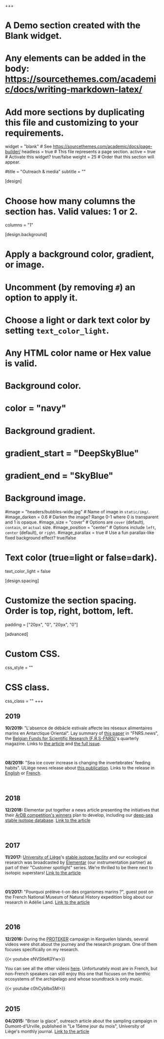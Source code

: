 +++
# A Demo section created with the Blank widget.
# Any elements can be added in the body: https://sourcethemes.com/academic/docs/writing-markdown-latex/
# Add more sections by duplicating this file and customizing to your requirements.

widget = "blank"  # See https://sourcethemes.com/academic/docs/page-builder/
headless = true  # This file represents a page section.
active = true  # Activate this widget? true/false
weight = 25  # Order that this section will appear.

#title = "Outreach & media"
subtitle = ""

[design]
  # Choose how many columns the section has. Valid values: 1 or 2.
  columns = "1"

[design.background]
  # Apply a background color, gradient, or image.
  #   Uncomment (by removing `#`) an option to apply it.
  #   Choose a light or dark text color by setting `text_color_light`.
  #   Any HTML color name or Hex value is valid.

  # Background color.
  # color = "navy"
  
  # Background gradient.
  # gradient_start = "DeepSkyBlue"
  # gradient_end = "SkyBlue"
  
  # Background image.
  #image = "headers/bubbles-wide.jpg"  # Name of image in `static/img/`.
  #image_darken = 0.6  # Darken the image? Range 0-1 where 0 is transparent and 1 is opaque.
  #image_size = "cover"  #  Options are `cover` (default), `contain`, or `actual` size.
  #image_position = "center"  # Options include `left`, `center` (default), or `right`.
  #image_parallax = true  # Use a fun parallax-like fixed background effect? true/false

  # Text color (true=light or false=dark).
  text_color_light = false

[design.spacing]
  # Customize the section spacing. Order is top, right, bottom, left.
  padding = ["20px", "0", "20px", "0"]

[advanced]
 # Custom CSS. 
 css_style = ""
 
 # CSS class.
 css_class = ""
+++
<h2>2019</h2>
<p><strong>10/2019:</strong> "L'absence de débâcle estivale affecte les réseaux alimentaires marins en Antarctique Oriental". Lay summary of <a href="https://doi.org/10.1038/s41598-019-44605-5" target="_blank" rel="noopener">this paper</a> in "FNRS.news", the <a href="https://www.frs-fnrs.be/en/" target="_blank" rel="noopener">Belgian Funds for Scientific Research (F.R.S-FNRS)</a>'s quarterly magazine. Links to <a href="/img/FNRSnews117.jpg" target="_blank" rel="noopener">the article</a> and <a href="https://www.frs-fnrs.be/docs/Lettre/lettre117.pdf" target="_blank" rel="noopener">the full issue</a>.</p>
<br>
<p><strong>08/2019:</strong> "Sea ice cover increase is changing the invertebrates’ feeding habits". ULiège news release about <a href="https://doi.org/10.1038/s41598-019-44605-5" target="_blank" rel="noopener">this publication</a>. Links to the release in <a href="https://www.sciences.uliege.be/cms/c_5170884/en/sea-ice-cover-increase-is-changing-the-invertebrates-feeding-habits" target="_blank" rel="noopener">English</a> or <a href="https://www.sciences.uliege.be/cms/c_5170884/fr/l-augmentation-de-la-glace-de-mer-modifie-les-habitudes-alimentaires-des-invertebres" target="_blank" rel="noopener">French</a>.</p>
<br>
<h2>2018</h2>
<p><strong>12/2018:</strong> Elementar put together a news article presenting the initiatives that their <a href="https://loicnmichel.wordpress.com/2018/12/21/ardb-competition-winner/" target="_blank" rel="noopener">ArDB competition's winners</a> plan to develop, including our <a href="https://loicnmichel.wordpress.com/deepseabase/" target="_blank" rel="noopener">deep-sea stable isotope database</a>. <a href="https://www.analyticalresultsdb.com/news/win-elementar-ardb-cloud-licence-and-smartwatch-winners-announced" target="_blank" rel="noopener">Link to the article</a></p>
<br>
<h2>2017</h2>
<p><strong>11/2017:</strong> <a href="https://www.uliege.be/cms/c_8699436/en/portail-uliege" target="_blank" rel="noopener">University of Liège</a>'s <a href="http://labos.ulg.ac.be/oceanologie/recherches/isotopes-stables/" target="_blank" rel="noopener">stable isotope facility</a> and our ecological research was broadcasted by <a href="https://www.elementar.de/en/products/stable-isotope-analysis.html" target="_blank" rel="noopener">Elementar</a> (our instrumentation partner) as part of their "Customer spotlight" series. We're thrilled to be there next to isotopic superstars! <a href="https://www.elementar.de/en/news-events/detail/article/customer-spotlight-laboratory-of-oceanology-university-of-liege.html" target="_blank" rel="noopener">Link to the article</a></p>
<br>
<p><strong>01/2017:</strong> "Pourquoi prélève-t-on des organismes marins ?", guest post on the French National Museum of Natural History expedition blog about our research in Adélie Land. <a href="http://expeditions-antarctiques.mnhn.fr/fr/carnet-bord/carnet-bord-scientifiques/pourquoi-recolte-t-organismes-marins" target="_blank" rel="noopener">Link to the article</a></p>
<br>
<h2>2016</h2>
<p><strong>12/2016:</strong> During the <a href="http://www.proteker.net/?lang=en" target="_blank" rel="noopener">PROTEKER</a> campaign in Kerguelen Islands, several videos were shot about the journey and the research program. One of them focuses specifically on my research.</p>
{{< youtube eNVStleK0Yw>}}
<br>
<p>You can see all the other videos <a href="https://www.youtube.com/playlist?list=PLXPucz7oiNMFIttNjU7ov_Ed1FgvEMAzx" target="_blank" rel="noopener">here</a>. Unfortunately most are in French, but non-French speakers can still enjoy this one that focuses on the benthic ecosystems of the archipelago and whose soundtrack is only music.</p>
{{< youtube c0hCyblbxSM>}}
<br><br>
<h2>2015</h2>
<p><strong>04/2015:</strong> "Briser la glace", outreach article about the sampling campaign in Dumont-d'Urville, published in "Le 15ème jour du mois", University of Liège's monthly journal. <a href="http://le15ejour.ulg.ac.be/jcms/c_48540/fr/briser-la-glace" target="_blank" rel="noopener">Link to the article</a></p>
